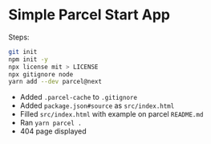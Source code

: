 # Simple Parcel Start App

Steps:

```bash
git init
npm init -y
npx license mit > LICENSE
npx gitignore node
yarn add --dev parcel@next
```

- Added `.parcel-cache` to `.gitignore`
- Added `package.json#source` as `src/index.html`
- Filled `src/index.html` with example on parcel `README.md`
- Ran `yarn parcel .`
- 404 page displayed

